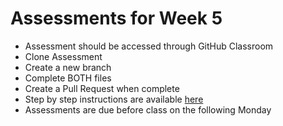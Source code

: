 # Assessments for Week 5

- Assessment should be accessed through GitHub Classroom
- Clone Assessment
- Create a new branch
- Complete BOTH files
- Create a Pull Request when complete
- Step by step instructions are available [here](https://github.com/LEARNAcademy/Syllabus/blob/master/tools_and_resources/assessments.md)
- Assessments are due before class on the following Monday
